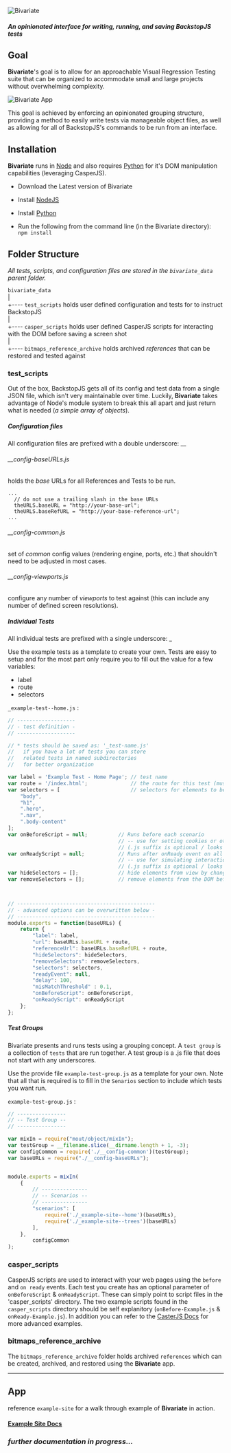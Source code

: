 
![Bivariate](bivariate.png)
##### *An opinionated interface for writing, running, and saving BackstopJS tests*


## Goal
**Bivariate**'s goal is to allow for an approachable Visual Regression Testing suite that can be organized to accommodate small and large projects without overwhelming complexity.


![Bivariate App](./documentation/bivariate-menu.gif)  

This goal is achieved by enforcing an opinionated grouping structure, providing a method to easily write tests via manageable object files, as well as allowing for all of BackstopJS's commands to be run from an interface.


## Installation
**Bivariate** runs in [Node](https://nodejs.org) and also requires [Python](https://www.python.org/) for it's DOM manipulation capabilities (leveraging CasperJS).

* Download the Latest version of Bivariate

* Install [NodeJS](https://nodejs.org)

* Install [Python](https://www.python.org/)

* Run the following from the command line (in the Bivariate directory):  
`npm install`


## Folder Structure

*All tests, scripts, and configuration files are stored in the `bivariate_data` parent folder.*

`bivariate_data`  
|  
+---- `test_scripts` holds user defined configuration and tests for to instruct BackstopJS  
|  
+---- `casper_scripts` holds user defined CasperJS scripts for interacting with the DOM before saving a screen shot  
|  
+---- `bitmaps_reference_archive` holds archived *references* that can be restored and tested against  


### test_scripts

Out of the box, BackstopJS gets all of its config and test data from a single JSON file, which isn't very maintainable over time.  Luckily, **Bivariate** takes advantage of Node's module system to break this all apart and just return what is needed (*a simple array of objects*).

##### Configuration files

All configuration files are prefixed with a double underscore: \_\_  

###### \_\_config-baseURLs.js
holds the *base* URLs for all References and Tests to be run.  
```
...
  // do not use a trailing slash in the base URLs
  theURLS.baseURL = "http://your-base-url";
  theURLS.baseRefURL = "http://your-base-reference-url";
...
```

###### \_\_config-common.js  
set of *common* config values (rendering engine, ports, etc.) that shouldn't need to be adjusted in most cases.

###### \_\_config-viewports.js  
 configure any number of *viewports* to test against (this can include any number of defined screen resolutions).


##### Individual Tests  
All individual tests are prefixed with a single underscore: \_  

Use the example tests as a template to create your own.  Tests are easy to setup and for the most part only require you to fill out the value for a few variables:
* label
* route
* selectors

`_example-test--home.js` :

````js
// -------------------
// - test definition -
// -------------------

// * tests should be saved as: '_test-name.js'
//   if you have a lot of tests you can store
//   related tests in named subdirectories
//   for better organization

var label = 'Example Test - Home Page'; // test name
var route = '/index.html';              // the route for this test (must start with a '/')
var selectors = [                       // selectors for elements to be "captured" (CSS selector syntax)
    "body",
    "h1",
    ".hero",
    ".nav",
    ".body-content"
];
var onBeforeScript = null;          // Runs before each scenario
                                    // -- use for setting cookies or other env state
                                    // (.js suffix is optional / looks for file in 'casper_script' dir)
var onReadyScript = null;           // Runs after onReady event on all scenarios
                                    // -- use for simulating interactions
                                    // (.js suffix is optional / looks for file in 'casper_script' dir)
var hideSelectors = [];             // hide elements from view by changing its "visibility" to "hidden"
var removeSelectors = [];           // remove elements from the DOM before screen capture



// ---------------------------------------------
// - advanced options can be overwritten below -
// ---------------------------------------------
module.exports = function(baseURLs) {
    return {
        "label": label,
        "url": baseURLs.baseURL + route,
        "referenceUrl": baseURLs.baseRefURL + route,
        "hideSelectors": hideSelectors,
        "removeSelectors": removeSelectors,
        "selectors": selectors,
        "readyEvent": null,
        "delay": 100,
        "misMatchThreshold" : 0.1,
        "onBeforeScript": onBeforeScript,
        "onReadyScript": onReadyScript
    };
};

````

##### Test Groups  
Bivariate presents and runs tests using a grouping concept.  A `test group` is a collection of `tests` that are run together.  A test group is a .js file that does not start with any underscores.  

Use the provide file `example-test-group.js` as a template for your own.  Note that all that is required is to fill in the `Senarios` section to include which tests you want run.

`example-test-group.js` :

````js
// ----------------
// -- Test Group --
// ----------------

var mixIn = require("mout/object/mixIn");
var testGroup = __filename.slice(__dirname.length + 1, -3);
var configCommon = require('./__config-common')(testGroup);
var baseURLs = require("./__config-baseURLs");


module.exports = mixIn(
    {
        // ---------------
        // -- Scenarios --
        // ---------------
        "scenarios": [
            require('./_example-site--home')(baseURLs),
            require('./_example-site--trees')(baseURLs)
        ],
    },
        configCommon
);
````



### casper_scripts

CasperJS scripts are used to interact with your web pages using the `before` and `on ready` events.  Each test you create has an optional parameter of `onBeforeScript` & `onReadyScript`.  These can simply point to script files in the 'casper_scripts' directory.  The two example scripts found in the `casper_scripts` directory should be self explanitory (`onBefore-Example.js` & `onReady-Example.js`).  In addition you can refer to the [CasterJS Docs](http://docs.casperjs.org/en/latest/) for more advanced examples.


### bitmaps_reference_archive
The `bitmaps_reference_archive` folder holds archived `references` which can be created, archived, and restored using the **Bivariate** app.


----

## App
reference `example-site` for a walk through example of **Bivariate** in action.  
#### [Example Site Docs](./example-site/README.md)


### *further documentation in progress...*
